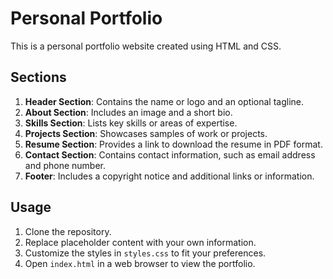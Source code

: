# Personal Portfolio

This is a personal portfolio website created using HTML and CSS.

## Sections

1. **Header Section**: Contains the name or logo and an optional tagline.
2. **About Section**: Includes an image and a short bio.
3. **Skills Section**: Lists key skills or areas of expertise.
4. **Projects Section**: Showcases samples of work or projects.
5. **Resume Section**: Provides a link to download the resume in PDF format.
6. **Contact Section**: Contains contact information, such as email address and phone number.
7. **Footer**: Includes a copyright notice and additional links or information.

## Usage

1. Clone the repository.
2. Replace placeholder content with your own information.
3. Customize the styles in `styles.css` to fit your preferences.
4. Open `index.html` in a web browser to view the portfolio.
